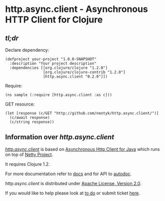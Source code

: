 http.async.client - Asynchronous HTTP Client for Clojure
========================================================

## *tl;dr*
Declare dependency:

    (defproject your-project "1.0.0-SNAPSHOT"
      :description "Your project description"
      :dependencies [[org.clojure/clojure "1.2.0"]
                     [org.clojure/clojure-contrib "1.2.0"]
                     [http.async.client "0.2.0"]])

Require:

    (ns sample (:require [http.async.client :as c]))

GET resource:

    (let [response (c/GET "http://github.com/neotyk/http.async.client/")]
      (c/await response)
      (c/string response))

## Information over *http.async.client*

[*http.async.client*](http://github.com/neotyk/http.async.client) is
based on [Asynchronous Http Client for Java](http://github.com/AsyncHttpClient/async-http-client)
which runs on top of [Netty Project](http://jboss.org/netty).

It requires Clojure 1.2.

For more documentation refer to
 [docs](http://neotyk.github.com/http.async.client/docs.html) and for
 API to [autodoc](http://neotyk.github.com/http.async.client/autodoc/).


*http.async.client* is distributed under [Apache License, Version 2.0](http://www.apache.org/licenses/LICENSE-2.0.html).

If you would like to help please look at
[to do](http://neotyk.github.com/http.async.client/todo.html) or submit
ticket [here](http://github.com/neotyk/http.async.client/issues).
